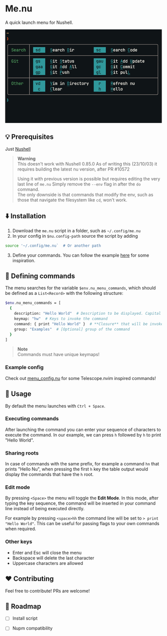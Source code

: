 # Me.nu
A quick launch menu for Nushell.
<p align="center">
  <img src=".github/assets/example_1.gif" width=720 />
</p>

## 💡 Prerequisites
Just [Nushell](https://github.com/nushell/nushell)

> **Warning**  
> This doesn't work with Nushell 0.85.0
> As of writing this (23/10/03) it requires building the latest nu version, after PR #10572
> 
> Using it with previous version is possible but requires editing the very last line of `me.nu`
> Simply remove the `--env` flag in after the `do` command.  
> The only downside is that commands that modify the env, such as those that navigate the filesystem like `cd`, won't work.

## ⬇️ Installation

1. Download the `me.nu` script in a folder, such as `~/.config/me.nu`
2. In your config in `$nu.config-path` source the script by adding 
```bash
source '~/.config/me.nu`  # Or another path
```
3. Define your commands. You can follow the example [here](https://github.com/ClipplerBlood/me.nu/blob/main/menu_config.nu) for some inspiration.

## 🔧 Defining commands
The menu searches for the variable `$env.nu_menu_commands`, which should be defined as a `List<Record>` with the following structure:
```bash
$env.nu_menu_commands = [
  {
    description: "Hello World"  # Description to be displayed. Capital letters will be underlined
    keymap: "hw"  # Keys to invoke the command
    command: { print "Hello World" }  # **Closure** that will be invoked
    group: "Examples"  # [Optional] group of the command
  }
]
```


> **Note**  
> Commands must have unique keymaps!

### Example config
Check out [menu_config.nu](https://github.com/ClipplerBlood/me.nu/blob/main/menu_config.nu) for some Telescope.nvim inspired commands!

## 🚀 Usage
By default the menu launches with `Ctrl + Space`.

### Executing commands
After launching the command you can enter your sequence of characters to execute the command.
In our example, we can press `h` followed by `h` to print "Hello World".

### Sharing roots
In case of commands with the same prefix, for example a command `hn` that prints "Hello Nu", when pressing the first `h` key 
the table output would display the commands that have the `h` root.


### Edit mode
By pressing `<Space>` the menu will toggle the **Edit Mode**. In this mode, after typing the key sequence, the command will be inserted in your command line instead of being executed directly.

For example by pressing `<space>hh` the command line will be set to `> print "Hello World"`. This can be useful for passing flags to your own commands when required.


### Other keys
- Enter and Esc will close the menu
- Backspace will delete the last character
- Uppercase characters are allowed


## ❤️ Contributing
Feel free to contribute! PRs are welcome!

## 🚚 Roadmap
- [ ] Install script
- [ ] Nupm compatibility




